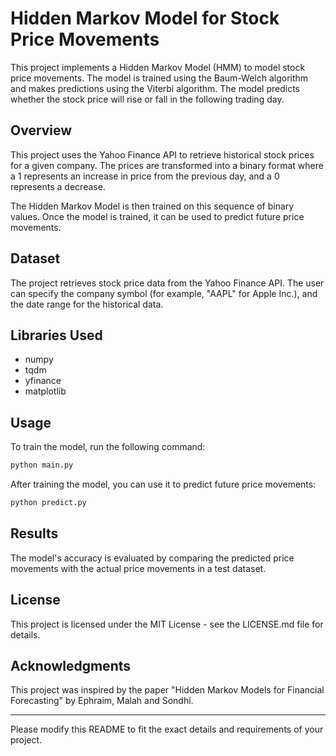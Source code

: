 # Hidden Markov Model for Stock Price Movements

This project implements a Hidden Markov Model (HMM) to model stock price movements. The model is trained using the Baum-Welch algorithm and makes predictions using the Viterbi algorithm. The model predicts whether the stock price will rise or fall in the following trading day.

## Overview

This project uses the Yahoo Finance API to retrieve historical stock prices for a given company. The prices are transformed into a binary format where a 1 represents an increase in price from the previous day, and a 0 represents a decrease.

The Hidden Markov Model is then trained on this sequence of binary values. Once the model is trained, it can be used to predict future price movements.

## Dataset

The project retrieves stock price data from the Yahoo Finance API. The user can specify the company symbol (for example, "AAPL" for Apple Inc.), and the date range for the historical data.

## Libraries Used

- numpy
- tqdm
- yfinance
- matplotlib

## Usage

To train the model, run the following command:

```python
python main.py
```

After training the model, you can use it to predict future price movements:

```python
python predict.py
```

## Results

The model's accuracy is evaluated by comparing the predicted price movements with the actual price movements in a test dataset. 

## License

This project is licensed under the MIT License - see the LICENSE.md file for details.

## Acknowledgments

This project was inspired by the paper "Hidden Markov Models for Financial Forecasting" by Ephraim, Malah and Sondhi.

---

Please modify this README to fit the exact details and requirements of your project.
